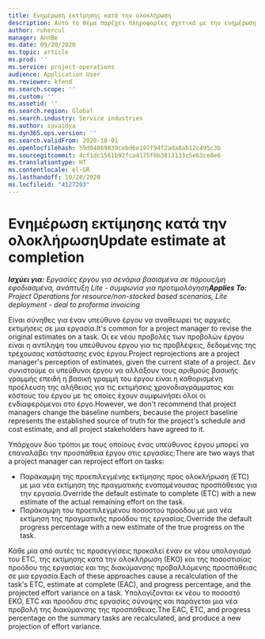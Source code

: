 ```yaml
---
title: Ενημέρωση εκτίμησης κατά την ολοκλήρωση
description: Αυτό το θέμα παρέχει πληροφορίες σχετικά με την ενημέρωση της προβολής της προσπάθειας σε ένα έργο.
author: ruhercul
manager: AnnBe
ms.date: 09/20/2020
ms.topic: article
ms.prod: ''
ms.service: project-operations
audience: Application User
ms.reviewer: kfend
ms.search.scope: ''
ms.custom: ''
ms.assetid: ''
ms.search.region: Global
ms.search.industry: Service industries
ms.author: suvaidya
ms.dyn365.ops.version: ''
ms.search.validFrom: 2020-10-01
ms.openlocfilehash: 59d04869839cebd6e197f94f2ada8ab12c495c3b
ms.sourcegitcommit: 4cf1dc1561b92fca4175f0b3813133c5e63ce8e6
ms.translationtype: HT
ms.contentlocale: el-GR
ms.lasthandoff: 10/28/2020
ms.locfileid: "4127203"
---
```

# <a name="update-estimate-at-completion"></a><span data-ttu-id="29929-103">Ενημέρωση εκτίμησης κατά την ολοκλήρωση</span><span class="sxs-lookup"><span data-stu-id="29929-103">Update estimate at completion</span></span>

<span data-ttu-id="29929-104">_**Ισχύει για:** Εργασίες έργου για σενάρια βασισμένα σε πόρους/μη εφοδιασμένα, ανάπτυξη Lite - συμφωνία για προτιμολόγηση_</span><span class="sxs-lookup"><span data-stu-id="29929-104">_**Applies To:** Project Operations for resource/non-stocked based scenarios, Lite deployment - deal to proforma invoicing_</span></span>

<span data-ttu-id="29929-105">Είναι σύνηθες για έναν υπεύθυνο έργου να αναθεωρεί τις αρχικές εκτιμήσεις σε μια εργασία.</span><span class="sxs-lookup"><span data-stu-id="29929-105">It's common for a project manager to revise the original estimates on a task.</span></span> <span data-ttu-id="29929-106">Οι εκ νέου προβολές των προβολών έργου είναι η αντίληψη του υπεύθυνου έργου για τις προβλέψεις, δεδομένης της τρέχουσας κατάστασης ενός έργου.</span><span class="sxs-lookup"><span data-stu-id="29929-106">Project reprojections are a project manager's perception of estimates, given the current state of a project.</span></span> <span data-ttu-id="29929-107">Δεν συνιστούμε οι υπεύθυνοι έργου να αλλάξουν τους αριθμούς βασικής γραμμής επειδή η βασική γραμμή του έργου είναι η καθορισμένη προέλευση της αλήθειας για τις εκτιμήσεις χρονοδιαγράμματος και κόστους του έργου με τις οποίες έχουν συμφωνήσει όλοι οι ενδιαφερόμενοι στο έργο.</span><span class="sxs-lookup"><span data-stu-id="29929-107">However, we don't recommend that project managers change the baseline numbers, because the project baseline represents the established source of truth for the project's schedule and cost estimate, and all project stakeholders have agreed to it.</span></span>

<span data-ttu-id="29929-108">Υπάρχουν δύο τρόποι με τους οποίους ένας υπεύθυνος έργου μπορεί να επαναλάβει την προσπάθεια έργου στις εργασίες:</span><span class="sxs-lookup"><span data-stu-id="29929-108">There are two ways that a project manager can reproject effort on tasks:</span></span>

- <span data-ttu-id="29929-109">Παράκαμψη της προεπιλεγμένης εκτίμησης προς ολοκλήρωση (ETC) με μια νέα εκτίμηση της πραγματικής εναπομένουσας προσπάθειας για την εργασία.</span><span class="sxs-lookup"><span data-stu-id="29929-109">Override the default estimate to complete (ETC) with a new estimate of the actual remaining effort on the task.</span></span> 
- <span data-ttu-id="29929-110">Παράκαμψη του προεπιλεγμένου ποσοστού προόδου με μια νέα εκτίμηση της πραγματικής προόδου της εργασίας.</span><span class="sxs-lookup"><span data-stu-id="29929-110">Override the default progress percentage with a new estimate of the true progress on the task.</span></span>

<span data-ttu-id="29929-111">Κάθε μία από αυτές τις προσεγγίσεις προκαλεί έναν εκ νέου υπολογισμό του ETC, της εκτίμησης κατά την ολοκλήρωση (ΕΚΟ) και της ποσοστιαίας προόδου της εργασίας και της διακύμανσης προβαλλόμενης προσπάθειας σε μια εργασία.</span><span class="sxs-lookup"><span data-stu-id="29929-111">Each of these approaches cause a recalculation of the task's ETC, estimate at complete (EAC), and progress percentage, and the projected effort variance on a task.</span></span> <span data-ttu-id="29929-112">Υπολογίζονται εκ νέου το ποσοστό ΕΚΟ, ETC και προόδου στις εργασίες σύνοψης και παράγεται μια νέα προβολή της διακύμανσης της προσπάθειας.</span><span class="sxs-lookup"><span data-stu-id="29929-112">The EAC, ETC, and progress percentage on the summary tasks are recalculated, and produce a new projection of effort variance.</span></span>
